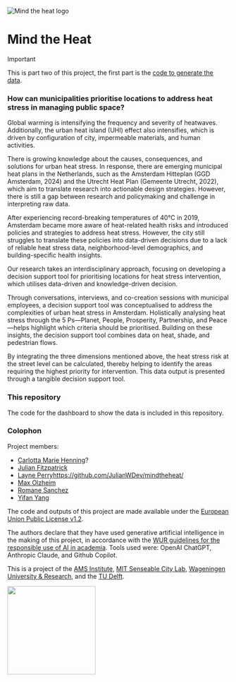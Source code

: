 ![Mind the heat logo](/img/logo.avif)
# Mind the Heat
> [!IMPORTANT]
> This is part two of this project, the first part is the [code to generate the data](https://github.com/JulianWDev/mindtheheat/).

### How can municipalities prioritise locations to address heat stress in managing public space?
Global warming is intensifying the frequency and severity of heatwaves. Additionally, the urban heat island (UHI) effect also intensifies, which is driven by configuration of city, impermeable materials, and human activities. 

There is growing knowledge about the causes, consequences, and solutions for urban heat stress. In response, there are emerging municipal heat plans in the Netherlands, such as the Amsterdam Hitteplan (GGD Amsterdam, 2024) and the Utrecht Heat Plan (Gemeente Utrecht, 2022), which aim to translate research into actionable design strategies. However, there is still a gap between research and policymaking and challenge in interpreting raw data.

​After experiencing record-breaking temperatures of 40°C in 2019, Amsterdam became more aware of heat-related health risks and introduced policies and strategies to address heat stress. However, the city still struggles to translate these policies into data-driven decisions due to a lack of reliable heat stress data, neighborhood-level demographics, and building-specific health insights. 

Our research takes an interdisciplinary approach, focusing on developing a decision support tool for prioritising locations for heat stress intervention, which utilises data-driven and knowledge-driven decision.

Through conversations, interviews, and co-creation sessions with municipal employees, a decision support tool was conceptualised to address the complexities of urban heat stress in Amsterdam. ​Holistically analysing heat stress through the 5 Ps—Planet, People, Prosperity, Partnership, and Peace—helps highlight which criteria should be prioritised. Building on these insights, the decision support tool combines data on heat, shade, and pedestrian flows.

By integrating the three dimensions mentioned above, the heat stress risk at the street level can be calculated, thereby helping to identify the areas requiring the highest priority for intervention. This data output is presented through a tangible decision support tool.

### This repository
The code for the dashboard to show the data is included in this repository.

### Colophon
Project members: 
- [Carlotta Marie Henning](https://github.com/CarMaHen)?
- [Julian Fitzpatrick](https://github.com/JulianWDev)
- [Layne Perry](https://github.com/layneperry)https://github.com/JulianWDev/mindtheheat/
- [Max Olzheim](https://github.com/MaxOlzheim)
- [Romane Sanchez](https://github.com/RomaneSanchez)
- [Yifan Yang](https://github.com/yifanyang21)

The code and outputs of this project are made available under the [European Union Public License v1.2](https://eupl.eu/).

The authors declare that they have used generative artificial intelligence in the making of this project, in accordance with the [WUR guidelines for the responsible use of AI in academia](https://wur-studentsupport.screenstepslive.com/a/1700117). Tools used were: OpenAI ChatGPT, Anthropic Claude, and Github Copilot.

This is a project of the [AMS Institute](https://www.ams-institute.org/), [MIT Senseable City Lab](https://senseable.mit.edu/), [Wageningen University & Research](https://www.wur.nl), and the [TU Delft](https://www.tudelft.nl).

<img src="https://www.ams-institute.org/documents/97/AMS_LogoRED1.png" width="200" />
